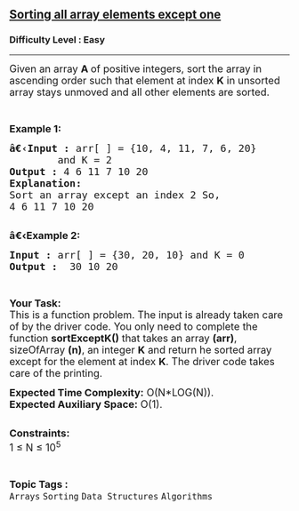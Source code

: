 <h2><a href="https://www.geeksforgeeks.org/problems/sorting-all-array-elements-except-one4653/1?page=3&category=Sorting,CPP,cpp-pointers&difficulty=Easy&status=unsolved&sortBy=submissions">Sorting all array elements except one</a></h2><h3>Difficulty Level : Easy</h3><hr><div class="problems_problem_content__Xm_eO"><p><span style="font-size:18px">Given an array&nbsp;<strong>A </strong>of positive integers, sort the array in ascending order such that element at index <strong>K</strong> in unsorted array stays unmoved and all other elements are sorted.</span></p>

<p>&nbsp;</p>

<p><span style="font-size:18px"><strong>Example 1:</strong></span></p>

<pre><span style="font-size:18px"><strong>â€‹Input :</strong> arr[ ] = {10, 4, 11, 7, 6, 20} 
        and K = 2
<strong>Output :</strong> 4 6 11 7 10 20
<strong>Explanation:</strong>
Sort an array except an index 2 So, 
4 6 11 7 10 20 
</span></pre>

<p><br>
<span style="font-size:18px"><strong>â€‹Example 2:</strong></span></p>

<pre><span style="font-size:18px"><strong>Input :</strong> arr[ ] = {30, 20, 10} and K = 0<strong>
Output :</strong>  30 10 20 </span></pre>

<p>&nbsp;</p>

<p><span style="font-size:18px"><strong>Your Task:</strong><br>
This is a function problem. The input is already taken care of by the driver code. You only need to complete the function <strong>sortExceptK()</strong> that takes an array <strong>(arr)</strong>, sizeOfArray <strong>(n)</strong>, an integer <strong>K</strong> and return he sorted array except for the element at index <strong>K</strong>. The driver code takes care of the printing.</span></p>

<p><span style="font-size:18px"><strong>Expected Time Complexity:</strong>&nbsp;O(N*LOG(N)).<br>
<strong>Expected Auxiliary Space:</strong>&nbsp;O(1).</span></p>

<p><br>
<span style="font-size:18px"><strong>Constraints:</strong><br>
1 ≤ N ≤ 10<sup>5</sup></span></p>
</div><br><p><span style=font-size:18px><strong>Topic Tags : </strong><br><code>Arrays</code>&nbsp;<code>Sorting</code>&nbsp;<code>Data Structures</code>&nbsp;<code>Algorithms</code>&nbsp;